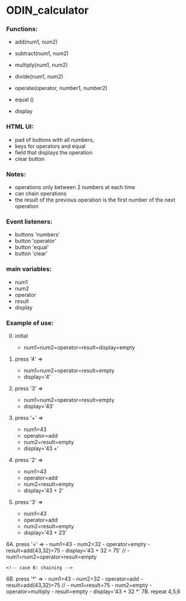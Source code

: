 # ODIN_calculator



### Functions:
- add(num1, num2)
- subtract(num1, num2)
- multiply(num1, num2)
- divide(num1, num2)
- operate(operator, number1, number2)  
- equal ()

- display

### HTML UI:
- pad of buttons with all numbers,
- keys for operators and equal
- field that displays the operation
- clear button

### Notes:
- operations only between 2 numbers at each time
- can chain operations
- the result of the previous operation is the first number of the next operation

### Event listeners:
- buttons 'numbers'
- button 'operator'
- button 'equal'
- button 'clear'

### main variables:
- num1
- num2
- operator
- result
- display


### Example of use:
0. initial
    - num1=num2=operator=result=display=empty

1. press '4' => 
    - num1=num2=operator=result=empty
    - display='4'

2. press '3' => 
    - num1=num2=operator=result=empty
    - display='43'

3. press '+' =>
    - num1=43
    - operator=add
    - num2=result=empty
    - display='43 +'

4. press '2' => 
    - num1=43
    - operator=add
    - num2=result=empty
    - display='43 + 2'

5. press '3' => 
    - num1=43
    - operator=add
    - num2=result=empty   
    - display='43 + 23'

    <!-- case A: equal -->
6A. press '=' => 
    - num1=43
    - num2=32
    - operator=empty
    - result=add(43,32)=75
    - display='43 + 32 = 75'
    //
    - num1=num2=operator=result=empty


    <!-- case B: chaining -->
6B. press '*' => 
    - num1=43
    - num2=32
    - operator=add
    - result=add(43,32)=75
    //
    - num1=result=75
    - num2=empty
    - operator=multiply
    - result=empty
    - display='43 + 32 *'
7B. repeat 4,5,6



